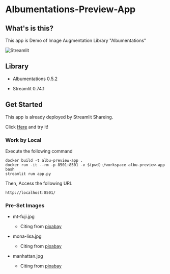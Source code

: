 # Albumentations-Preview-App

## What's is this?

This app is Demo of Image Augmentation Library "Albumentations"

![Streamlit](https://user-images.githubusercontent.com/42016148/104123128-9d07e800-538c-11eb-8bad-a64ba278fef2.gif)

## Library

- Albumentations 0.5.2

- Streamlit 0.74.1


## Get Started

This app is already deployed by Streamlit Shareing.

Click [Here](https://share.streamlit.io/navitacion/albumentations-preview-app/app.py) and try it!

### Work by Local

Execute the following command

```
docker build -t albu-preview-app .
docker run -it --rm -p 8501:8501 -v $(pwd):/workspace albu-preview-app bash
streamlit run app.py 
```

Then, Access the following URL

```
http://localhost:8501/
```

### Pre-Set Images

- mt-fuji.jpg
    - Citing from [pixabay](https://pixabay.com/images/id-477832/)

    
- mona-lisa.jpg
    - Citing from [pixabay](https://pixabay.com/photos/art-painting-mona-lisa-classic-74050/)
  

- manhattan.jpg
    - Citing from [pixabay](https://pixabay.com/photos/architecture-new-york-city-manhattan-1853552/)
  